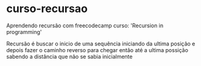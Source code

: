 # curso-recursao
Aprendendo recursão com  freecodecamp curso: 'Recursion in programming'

Recursão é buscar o inicio de uma sequência iniciando da ultima posição e depois fazer o caminho reverso para chegar então até a ultima possição sabendo a distância que não se sabia inicialmente
